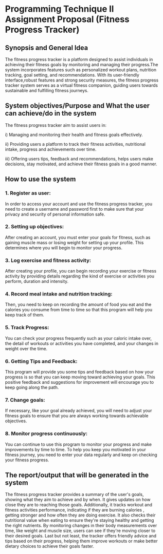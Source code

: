 # Programming Technique II Assignment Proposal (Fitness Progress Tracker)

## Synopsis and General Idea
The fitness progress tracker is a platform designed to assist individuals in achieving their fitness goals by monitoring and managing their progress.The system incorporates features such as personalized workout plans, nutrition tracking, goal setting, and recommendations. With its user-friendly interface,robust features and strong security measures, the fitness progress tracker system serves as a virtual fitness companion, guiding users towards sustainable and fulfilling fitness journeys.

## System objectives/Purpose and What the user can achieve/do in the system
The fitness progress tracker aim to assist users in:

i) Managing and monitoring their health and fitness goals effectively.

ii) Providing users a platform to track their fitness activities, nutritional intake, progress and achievements over time.

iii) Offering users tips, feedback and recommendations, helps users make decisions, stay motivated, and achieve their fitness goals in a good manner.

## How to use the system
### 1. Register as user: 
In order to access your account and use the fitness progress tracker, you need to create a username and password first to make sure that your privacy and security of personal information safe.
### 2. Setting up objectives:
After creating an account, you must enter your goals for fitness, such as gaining muscle mass or losing weight for setting up your profile. This determines where you will begin to monitor your progress.
### 3. Log exercise and fitness activity:
After creating your profile, you can begin recording your exercise or fitness activity by providing details regarding the kind of exercise or activities you perform,  duration and intensity.
### 4. Record meal intake and nutrition tracking:
Then, you need to keep on recording the amount of food you eat and the calories you consume from time to time so that this program will help you keep track of them.
### 5. Track Progress:
You can check your progress frequently such as your caloric intake over, the detail of workouts or activities you have completed, and your changes in weight over the time.
### 6. Getting Tips and Feedback:
This program will provide you some tips and feedback based on how your progress is so that you can keep moving toward achieving your goals. This positive feedback and suggestions for improvement will encourage you to keep going along the path. 
### 7. Change goals:
If necessary, like your goal already achieved, you will need to adjust your fitness goals to ensure that you are always working towards achievable objectives.
### 8. Monitor progress continuously:
You can continue to use this program to monitor your progress and make improvements by time to time. To help you  keep you motivated in your fitness journey, you need to enter your data regularly and keep on checking your fitness progress.

## The report/output that will be generated in the system
The fitness progress tracker provides a summary of the user's goals, showing what they aim to achieve and by when. It gives updates on how close they are to reaching those goals. Additionally, it tracks workout and fitness activities performance, indicating if they are burning calories , getting stronger and how often they are doing exercise. It also checks their nutritional value when eating to ensure they're staying healthy and getting the right nutrients. By monitoring changes in their body measurements over time, like weight and muscle size, users can see if they're moving closer to their desired goals.  Last but not least, the tracker offers friendly advice and tips based on their progress, helping them improve workouts or make better dietary choices to achieve their goals faster.
